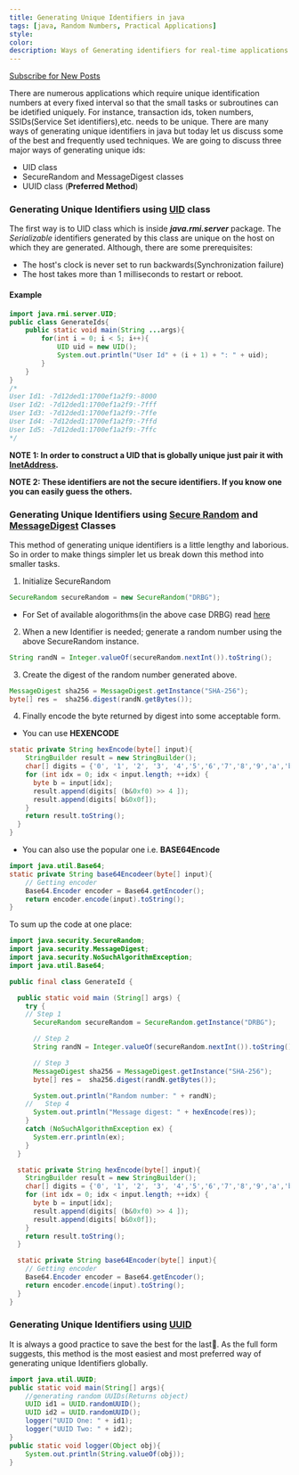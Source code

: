 ```yaml
---
title: Generating Unique Identifiers in java
tags: [java, Random Numbers, Practical Applications]
style:
color:
description: Ways of Generating identifiers for real-time applications and usages
---
```

<a class="text-center" href="https://feedburner.google.com/fb/a/mailverify?uri=Mandy8055&amp;loc=en_US" onclick="window.open(this.href, 'subscribe',
    'left=20,top=20,width=500,height=500,toolbar=1,resizable=0'); return false;">Subscribe for New Posts</a>

There are numerous applications which require unique identification numbers at every fixed interval so that the small tasks or subroutines can be idetified uniquely. For instance, transaction ids, token numbers, SSIDs(Service Set identifiers),etc. needs to be unique. There are many ways of generating unique identifiers in java but today let us discuss some of the best and frequently used techniques.
We are going to discuss three major ways of generating unique ids:
- UID class
- SecureRandom and MessageDigest classes
- UUID class (**Preferred Method**)

### Generating Unique Identifiers using [UID](https://docs.oracle.com/javase/10/docs/api/java/rmi/server/UID.html) class

The first way is to UID class which is inside **_java.rmi.server_** package. The _Serializable_ identifiers generated by this class are unique on the host on which they are generated. Although, there are some prerequisites:
-   The host's clock is never set to run backwards(Synchronization failure)
-   The host takes more than 1 milliseconds to restart or reboot.

#### Example
```java
import java.rmi.server.UID;
public class GenerateIds{
    public static void main(String ...args){
        for(int i = 0; i < 5; i++){
            UID uid = new UID();
            System.out.println("User Id" + (i + 1) + ": " + uid);
        }
    }
}
/*
User Id1: -7d12ded1:1700ef1a2f9:-8000
User Id2: -7d12ded1:1700ef1a2f9:-7fff
User Id3: -7d12ded1:1700ef1a2f9:-7ffe
User Id4: -7d12ded1:1700ef1a2f9:-7ffd
User Id5: -7d12ded1:1700ef1a2f9:-7ffc
*/
```

**NOTE 1: In order to construct a UID that is globally unique just pair it with [InetAddress](https://docs.oracle.com/javase/10/docs/api/java/net/InetAddress.html).**

**NOTE 2: These identifiers are not the secure identifiers. If you know one you can easily guess the others.**

### Generating Unique Identifiers using [Secure Random](https://docs.oracle.com/javase/10/docs/api/java/security/SecureRandom.html) and [MessageDigest](https://docs.oracle.com/javase/10/docs/api/java/security/MessageDigest.html) Classes

This method of generating unique identifiers is a little lengthy and laborious. So in order to make things simpler let us break down this method into smaller tasks.

1. Initialize SecureRandom
```java
SecureRandom secureRandom = new SecureRandom("DRBG");
```
- For Set of available alogorithms(in the above case DRBG) read [here](https://docs.oracle.com/javase/10/docs/specs/security/standard-names.html#securerandom-number-generation-algorithms) 
2. When a new Identifier is needed; generate a random number using the above SecureRandom instance.
```java
String randN = Integer.valueOf(secureRandom.nextInt()).toString();
```
3. Create the digest of the random number generated above.
```java
MessageDigest sha256 = MessageDigest.getInstance("SHA-256");
byte[] res =  sha256.digest(randN.getBytes());
```
4. Finally encode the byte returned by digest into some acceptable form.
- You can use **HEXENCODE**
```java
static private String hexEncode(byte[] input){
    StringBuilder result = new StringBuilder();
    char[] digits = {'0', '1', '2', '3', '4','5','6','7','8','9','a','b','c','d','e','f'};
    for (int idx = 0; idx < input.length; ++idx) {
      byte b = input[idx];
      result.append(digits[ (b&0xf0) >> 4 ]);
      result.append(digits[ b&0x0f]);
    }
    return result.toString();
  }
}
```
- You can also use the popular one i.e. **BASE64Encode**
```java
import java.util.Base64;
static private String base64Encodeer(byte[] input){
    // Getting encoder  
    Base64.Encoder encoder = Base64.getEncoder();
    return encoder.encode(input).toString(); 
}
```

To sum up the code at one place:

```java
import java.security.SecureRandom;
import java.security.MessageDigest;
import java.security.NoSuchAlgorithmException;
import java.util.Base64;

public final class GenerateId {

  public static void main (String[] args) {
    try {
    // Step 1
      SecureRandom secureRandom = SecureRandom.getInstance("DRBG");

      // Step 2
      String randN = Integer.valueOf(secureRandom.nextInt()).toString();

      // Step 3
      MessageDigest sha256 = MessageDigest.getInstance("SHA-256");
      byte[] res =  sha256.digest(randN.getBytes());

      System.out.println("Random number: " + randN);
    //   Step 4
      System.out.println("Message digest: " + hexEncode(res));
    }
    catch (NoSuchAlgorithmException ex) {
      System.err.println(ex);
    }
  }

  static private String hexEncode(byte[] input){
    StringBuilder result = new StringBuilder();
    char[] digits = {'0', '1', '2', '3', '4','5','6','7','8','9','a','b','c','d','e','f'};
    for (int idx = 0; idx < input.length; ++idx) {
      byte b = input[idx];
      result.append(digits[ (b&0xf0) >> 4 ]);
      result.append(digits[ b&0x0f]);
    }
    return result.toString();
  }

  static private String base64Encoder(byte[] input){
    // Getting encoder  
    Base64.Encoder encoder = Base64.getEncoder();
    return encoder.encode(input).toString(); 
  }
} 
```

### Generating Unique Identifiers using [UUID](https://docs.oracle.com/javase/10/docs/api/java/util/UUID.html)

It is always a good practice to save the best for the last:jack_o_lantern:. As the full form suggests, this method is the most easiest and most preferred way of generating unique Identifiers globally.

```java
import java.util.UUID;
public static void main(String[] args){
    //generating random UUIDs(Returns object)
    UUID id1 = UUID.randomUUID();
    UUID id2 = UUID.randomUUID();
    logger("UUID One: " + id1);
    logger("UUID Two: " + id2);
}
public static void logger(Object obj){
    System.out.println(String.valueOf(obj));
}
```